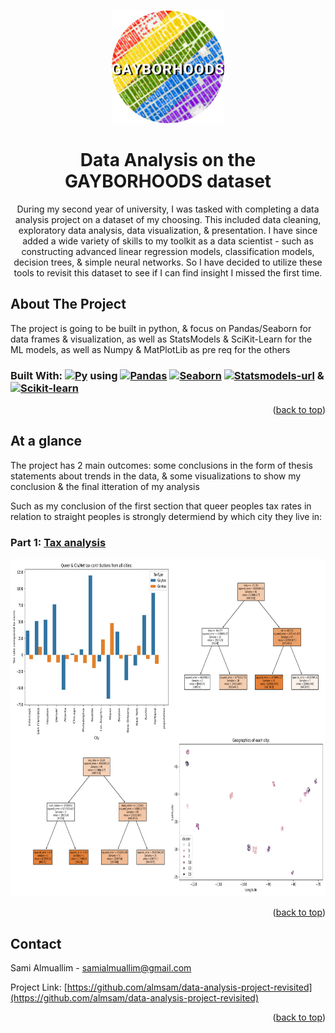 <a name="readme-top"></a>



<!-- PROJECT LOGO -->
<br />
<div align="center">
  <a href="https://github.com/almsam/data-analysis-project-revisited">
    <img src="images/image_2024-02-08_214707767-modified.png" alt="Logo" width="180" height="180">
  </a>

<h1 align="center">Data Analysis on the GAYBORHOODS dataset</h1>

  <p align="center">
    During my second year of university, I was tasked with completing a data analysis project on a dataset of my choosing. This included data cleaning, exploratory data analysis, data visualization, & presentation. I have since added a wide variety of skills to my toolkit as a data scientist - such as constructing advanced linear regression models, classification models, decision trees, & simple neural networks. So I have decided to utilize these tools to revisit this dataset to see if I can find insight I missed the first time.
  </p>
</div>



<!-- ABOUT THE PROJECT -->
## About The Project

The project is going to be built in python, & focus on Pandas/Seaborn for data frames & visualization, as well as StatsModels & SciKit-Learn for the ML models, as well as Numpy & MatPlotLib as pre req for the others

### Built With: [![Py][Py]][PyUrl] using [![Pandas][Pandas]][Pandas-url] [![Seaborn][Seaborn]][Seaborn-url] [![Statsmodels-url][Statsmodels]][Statsmodels-url] & [![Scikit-learn][Scikit-learn]][Scikit-learn-url]



<p align="right">(<a href="#readme-top">back to top</a>)</p>



<!-- AT A GLANCE -->
## At a glance

The project has 2 main outcomes: some conclusions in the form of thesis statements about trends in the data, & some visualizations to show my conclusion & the final itteration of my analysis

Such as my conclusion of the first section that queer peoples tax rates in relation to straight peoples is strongly determiend by which city they live in:

### Part 1: [Tax analysis](https://github.com/almsam/data-analysis-project-revised/blob/main/part%201%20-%20tax%20analysis.ipynb)
  <a href="[https://github.com/almsam/data-analysis-project-revisited](https://github.com/almsam/data-analysis-project-revised/blob/main/dashboard/queer_tax_analysis_dashboard_rm.png)">
    <img src="dashboard/queer_tax_analysis_dashboard_rm.png" width="900" height="540">
  </a>

<p align="right">(<a href="#readme-top">back to top</a>)</p>



<!-- CONTACT -->
## Contact

Sami Almuallim - samialmuallim@gmail.com

Project Link: [https://github.com/almsam/data-analysis-project-revisited](https://github.com/almsam/data-analysis-project-revisited)

<p align="right">(<a href="#readme-top">back to top</a>)</p>









[Py]: https://img.shields.io/badge/Python%20-%20%233e50b5?logo=python&logoColor=%23FFDE57&logoSize=auto
[PyUrl]: https://www.python.org

[Statsmodels]: https://img.shields.io/badge/StatsModels%20-%20%231e3095?logo=python&logoColor=%23FFFFFF&logoSize=auto
[Statsmodels-url]: https://www.statsmodels.org/stable/index.html

[Scikit-learn]: https://img.shields.io/badge/scikitlearn-%20%23F7931E?logo=scikitlearn&logoColor=FFFFFF&logoSize=1000
[Scikit-learn-url]: https://scikit-learn.org/stable/

[Numpy]: https://img.shields.io/badge/numpy-013243?style=for-the-badge&logo=numpy&logoColor=white
[Numpy-url]: https://numpy.org/

[Matplotlib]: https://img.shields.io/badge/Matplotlib-3776AB?style=for-the-badge&logo=matplotlib&logoColor=white
[Matplotlib-url]: https://matplotlib.org/

[Seaborn]:  https://img.shields.io/badge/SeaBorn-%20%2365baea?logo=python&logoColor=%23FFFFFF&logoSize=auto
[Seaborn-url]: https://seaborn.pydata.org/

[Pandas]: https://img.shields.io/badge/Pandas%20-%20%23150458?logo=pandas
[Pandas-url]: https://pandas.pydata.org/
